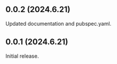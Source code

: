 ## 0.0.2 (2024.6.21)
Updated documentation and pubspec.yaml.

## 0.0.1 (2024.6.21)
Initial release.
